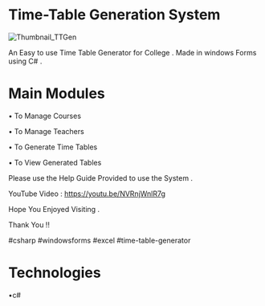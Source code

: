 # Time-Table Generation System 

![Thumbnail_TTGen](https://user-images.githubusercontent.com/63893110/131569802-07e2ef19-c9b4-40f9-bd6c-5ca3a6507ac1.png)


An Easy to use Time Table Generator for College .
Made in windows Forms using C# .



# Main Modules 


• To Manage Courses

• To Manage Teachers

• To Generate Time Tables

• To View Generated Tables



Please use the Help Guide Provided to use the System .



YouTube Video : https://youtu.be/NVRnjWnlR7g 

Hope You Enjoyed Visiting .

Thank You !!

#csharp #windowsforms #excel #time-table-generator
# Technologies
•c#
